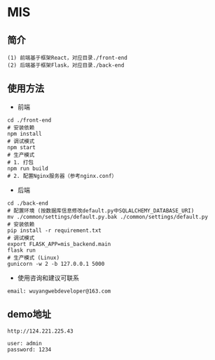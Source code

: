 # MIS
## 简介
```plain
(1) 前端基于框架React，对应目录./front-end
(2) 后端基于框架Flask，对应目录./back-end
```
## 使用方法
- 前端
```shell
cd ./front-end
# 安装依赖
npm install
# 调试模式
npm start
# 生产模式
# 1. 打包
npm run build
# 2. 配置Nginx服务器（参考nginx.conf）
```
- 后端
```shell
cd ./back-end
# 配置环境 (按数据库信息修改default.py中SQLALCHEMY_DATABASE_URI)
mv ./common/settings/default.py.bak ./common/settings/default.py
# 安装依赖
pip install -r requirement.txt
# 调试模式
export FLASK_APP=mis_backend.main
flask run
# 生产模式 (Linux)
gunicorn -w 2 -b 127.0.0.1 5000
```

- 使用咨询和建议可联系
```plian
email: wuyangwebdeveloper@163.com
```

## demo地址
```plain
http://124.221.225.43

user: admin
password: 1234
```